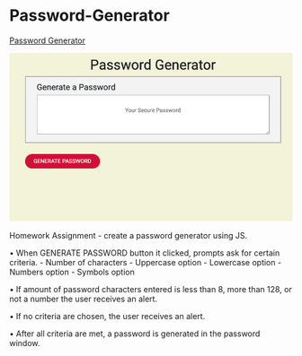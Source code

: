 # Password-Generator

[Password Generator](https://bwaycarl.github.io/password-generator/)

![App Screenshot](https://github.com/BwayCarl/password-generator/blob/master/Screen%20Shot%202020-07-18%20at%201.34.58%20PM.png)

Homework Assignment - create a password generator using JS.

• When GENERATE PASSWORD button it clicked, prompts ask for certain criteria.
    - Number of characters
    - Uppercase option
    - Lowercase option
    - Numbers option
    - Symbols option

• If amount of password characters entered is less than 8, more than 128, or not a number
    the user receives an alert.

• If no criteria are chosen, the user receives an alert.

• After all criteria are met, a password is generated in the password window.
